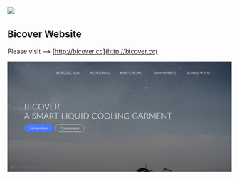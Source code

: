 ![](favicon.ico)

## Bicover Website 

Please visit --> [http://bicover.cc](http://bicover.cc)

![](main.png)